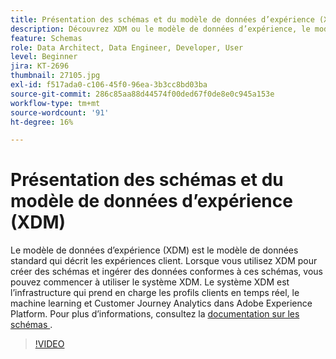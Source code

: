 ```yaml
---
title: Présentation des schémas et du modèle de données d’expérience (XDM)
description: Découvrez XDM ou le modèle de données d’expérience, le modèle de données standard qui décrit les expériences client.
feature: Schemas
role: Data Architect, Data Engineer, Developer, User
level: Beginner
jira: KT-2696
thumbnail: 27105.jpg
exl-id: f517ada0-c106-45f0-96ea-3b3cc8bd03ba
source-git-commit: 286c85aa88d44574f00ded67f0de8e0c945a153e
workflow-type: tm+mt
source-wordcount: '91'
ht-degree: 16%

---
```


# Présentation des schémas et du modèle de données d’expérience (XDM)

Le modèle de données d’expérience (XDM) est le modèle de données standard qui décrit les expériences client. Lorsque vous utilisez XDM pour créer des schémas et ingérer des données conformes à ces schémas, vous pouvez commencer à utiliser le système XDM. Le système XDM est l’infrastructure qui prend en charge les profils clients en temps réel, le machine learning et Customer Journey Analytics dans Adobe Experience Platform. Pour plus d’informations, consultez la [ documentation sur les schémas ](https://experienceleague.adobe.com/docs/experience-platform/xdm/home.html?lang=fr).

>[!VIDEO](https://video.tv.adobe.com/v/38503?learn=on&enablevpops&captions=fre_fr)
